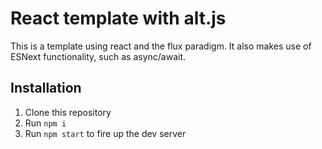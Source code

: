 # React template with alt.js
This is a template using react and the flux paradigm.
It also makes use of ESNext functionality, such as async/await.

## Installation
1. Clone this repository
2. Run <code>npm i</code>
3. Run <code>npm start</code> to fire up the dev server